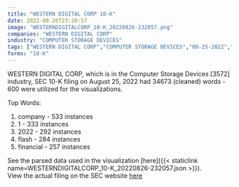 ```yaml
---
title: "WESTERN DIGITAL CORP 10-K"
date: 2022-08-26T23:20:57
image: "WESTERNDIGITALCORP_10-K_20220826-232057.png"
companies: "WESTERN DIGITAL CORP"
industry: "COMPUTER STORAGE DEVICES"
tags: ["WESTERN DIGITAL CORP","COMPUTER STORAGE DEVICES","08-25-2022","10-K"]
forms: "10-K"
---
```

WESTERN DIGITAL CORP, which is in the Computer Storage Devices [3572] industry, SEC 10-K filing on August 25, 2022 had 34673 (cleaned) words - 600 were utilized for the visualizations.

Top Words:
1. company - 533 instances
2. 1 - 333 instances
3. 2022 - 292 instances
4. flash - 284 instances
5. financial - 257 instances


See the parsed data used in the visualization [here]({{< staticlink name=WESTERNDIGITALCORP_10-K_20220826-232057.json >}}).  
View the actual filing on the SEC website [here](https://www.sec.gov/Archives/edgar/data/106040/0000106040-22-000055.txt)